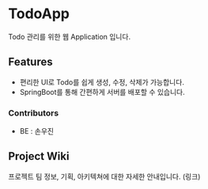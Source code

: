 # TodoApp

Todo 관리를 위한 웹 Application 입니다.

## Features
- 편리한 UI로 Todo를 쉽게 생성, 수정, 삭제가 가능합니다.
- SpringBoot를 통해 간편하게 서버를 배포할 수 있습니다.

### Contributors
- BE : 손우진

## Project Wiki

프로젝트 팀 정보, 기획, 아키텍쳐에 대한 자세한 안내입니다.
(링크)
  

